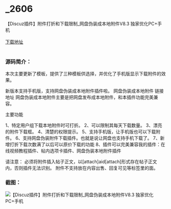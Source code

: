 # _2606
【Discuz插件】附件打折和下载限制_网盘伪装成本地附件V8.3 独家优化PC+手机
<br/></br>
[下载地址](https://www.uuid2.com/2606.html "下载地址")
<br/></br>
<h3>源码简介：</h3>
<p>本次主要更新了模板，提供了三种模板供选择，并优化了手机版显示下载附件的效果。<p>
<p>新版本支持手机版，支持网盘伪装成本地附件插件啦。
网盘伪装成本地附件 链接地址
网盘伪装成本地附件主要是把网盘发布成本地附件，和本插件功能完美兼容。<p>
<p>主要功能<p>
<p>1、特定用户组下载本地附件时可打折。
2、可以限制其每天下载数量。
3、漂亮的附件下载框。
4、清楚的权限提示。
5、支持手机版，让手机版也可以下载附件。
6、支持网盘伪装附件下载插件。也就是说让网盘也支持手机下载了。
7、新增打折下载次数满了以后可以原价下载的功能
8、插件可以完美兼容我的插件：在线视频教程插件、帖内选项卡插件、网盘伪装本地附件插件<p>
<p>请注意：
必须将附件插入帖子正文，以[attach]aid[attach]形式存在帖子正文内，否则插件无法识别。
附件不支持放在内容出售、回复可见等标签里的面。<p>
<h3>截图：</h3>
<img src="https://www.uuid2.com/wp-content/uploads/img/202105/aec13fe454.jpg" alt="【Discuz插件】附件打折和下载限制_网盘伪装成本地附件V8.3 独家优化PC+手机">
